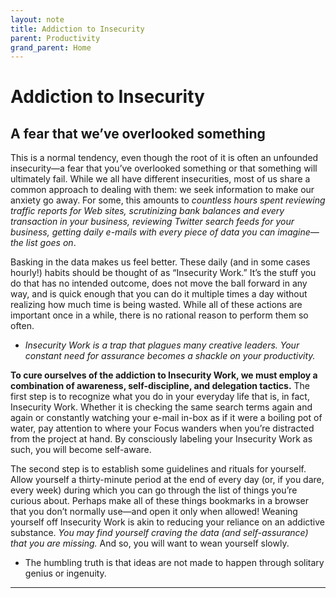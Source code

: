 ```yaml
---
layout: note
title: Addiction to Insecurity
parent: Productivity
grand_parent: Home
---
```


# Addiction to Insecurity

## A fear that we’ve overlooked something

This is a normal tendency, even though the root of it is often an unfounded insecurity—a fear that you’ve overlooked something or that something will ultimately fail. While we all have different insecurities, most of us share a common approach to dealing with them: we seek information to make our anxiety go away. For some, this amounts to _countless hours spent reviewing traffic reports for Web sites, scrutinizing bank balances and every transaction in your business, reviewing Twitter search feeds for your business, getting daily e-mails with every piece of data you can imagine—the list goes on_.

Basking in the data makes us feel better. These daily (and in some cases hourly!) habits should be thought of as “Insecurity Work.” It’s the stuff you do that has no intended outcome, does not move the ball forward in any way, and is quick enough that you can do it multiple times a day without realizing how much time is being wasted. While all of these actions are important once in a while, there is no rational reason to perform them so often.

- _Insecurity Work is a trap that plagues many creative leaders. Your constant need for assurance becomes a shackle on your productivity._

**To cure ourselves of the addiction to Insecurity Work, we must employ a combination of awareness, self-discipline, and delegation tactics.** The first step is to recognize what you do in your everyday life that is, in fact, Insecurity Work. Whether it is checking the same search terms again and again or constantly watching your e-mail in-box as if it were a boiling pot of water, pay attention to where your Focus wanders when you’re distracted from the project at hand. By consciously labeling your Insecurity Work as such, you will become self-aware.

The second step is to establish some guidelines and rituals for yourself. Allow yourself a thirty-minute period at the end of every day (or, if you dare, every week) during which you can go through the list of things you’re curious about. Perhaps make all of these things bookmarks in a browser that you don’t normally use—and open it only when allowed! Weaning yourself off Insecurity Work is akin to reducing your reliance on an addictive substance. _You may find yourself craving the data (and self-assurance) that you are missing._ And so, you will want to wean yourself slowly.

- The humbling truth is that ideas are not made to happen through solitary genius or ingenuity.

---
